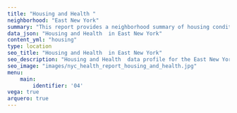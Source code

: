 ```yaml
---
title: "Housing and Health "
neighborhood: "East New York"
summary: "This report provides a neighborhood summary of housing conditions and related health outcomes. It also describes population characteristics that can increase vulnerability to housing hazards."
data_json: "Housing and Health  in East New York"
content_yml: "housing"
type: location
seo_title: "Housing and Health  in East New York"
seo_description: "Housing and Health  data profile for the East New York neighborhood of NYC."
seo_image: "images/nyc_health_report_housing_and_health.jpg"
menu:
    main:
        identifier: '04'
vega: true
arquero: true
---
```

